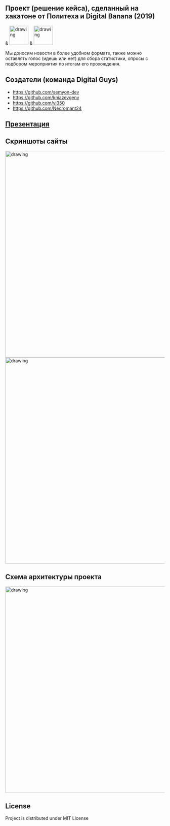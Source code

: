 ## Проект (решение кейса), сделанный на хакатоне от Политеха и Digital Banana (2019)

& <img src="https://github.com/semyon-dev/politex-digitalguys/blob/master/politex.png" alt="drawing" width="60"/>
 &  <img src="https://github.com/semyon-dev/politex-digitalguys/blob/master/digital_banana.jpg" alt="drawing" width="60"/>
 
Мы доносим новости в более удобном формате, также можно оставлять голос (идешь или нет) для сбора статистики, опросы с подбором мероприятия по итогам его прохождения.
 
## Создатели (команда Digital Guys)
* https://github.com/semyon-dev
* https://github.com/kniazevgeny
* https://github.com/vi350
* https://github.com/Necromant24

## [Презентация](https://docs.google.com/presentation/d/1mD_L1guzD8rmoGX5NNQ76wnzL8-ZGq-S8iO4cF_P5Yw/edit?usp=sharing)

## Скриншоты сайты
<img src="https://github.com/semyon-dev/politex-digitalguys/blob/master/frontend1.png" alt="drawing" width="650"/>
<img src="https://github.com/semyon-dev/politex-digitalguys/blob/master/frontend2.png" alt="drawing" width="650"/>

## Схема архитектуры проекта
<img src="https://github.com/semyon-dev/politex-digitalguys/blob/master/tech.png" alt="drawing" width="650"/>

## License
Project is distributed under MIT License
